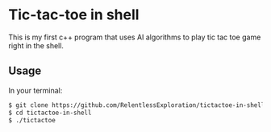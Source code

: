 # Tic-tac-toe in shell
This is my first c++ program that uses AI algorithms to play tic tac toe game right in the shell.

## Usage
In your terminal:
```bash
$ git clone https://github.com/RelentlessExploration/tictactoe-in-shell.git
$ cd tictactoe-in-shell
$ ./tictactoe
```
